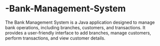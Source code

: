 # -Bank-Management-System
The Bank Management System is a Java application designed to manage bank operations, including branches, customers, and transactions. It provides a user-friendly interface to add branches, manage customers, perform transactions, and view customer details.
